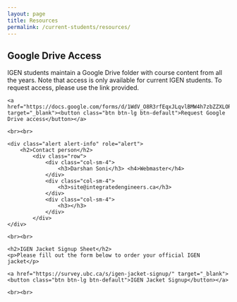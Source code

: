 ```yaml
---
layout: page
title: Resources	
permalink: /current-students/resources/
---
```

<div class="container">
	<h2>Google Drive Access</h2>
	<p>IGEN students maintain a Google Drive folder with course content from all the years. Note that access is only available for current IGEN students. To request access, please use the link provided.<br>
	</p>

	<a href="https://docs.google.com/forms/d/1WdV_O8R3rfEqxJLqvlBMW4h7zbZZXLORoL4nl0i0t28/viewform" target="_blank"><button class="btn btn-lg btn-default">Request Google Drive access</button></a>

	<br><br>

	<div class="alert alert-info" role="alert">
		<h2>Contact person</h2>
			<div class="row">
				<div class="col-sm-4">
					<h3>Darshan Soni</h3> <h4>Webmaster</h4>			
				</div>
				<div class="col-sm-4">
					<h3>site@integratedengineers.ca</h3>
				</div>
				<div class="col-sm-4">
					<h3></h3>
				</div>
			</div>
	</div>

	<br><br>

	<h2>IGEN Jacket Signup Sheet</h2>
	<p>Please fill out the form below to order your official IGEN jacket</p>

	<a href="https://survey.ubc.ca/s/igen-jacket-signup/" target="_blank"><button class="btn btn-lg btn-default">IGEN Jacket Signup</button></a>

	<br><br>

</div>	

